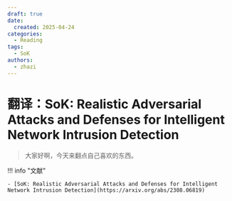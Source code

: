 ```yaml
---
draft: true
date: 
  created: 2025-04-24
categories:
  - Reading
tags:
  - SoK
authors:
  - zhazi
---
```


# 翻译：SoK: Realistic Adversarial Attacks and Defenses for Intelligent Network Intrusion Detection

> 大家好啊，今天来翻点自己喜欢的东西。

!!! info "文献"

    - [SoK: Realistic Adversarial Attacks and Defenses for Intelligent Network Intrusion Detection](https://arxiv.org/abs/2308.06819)


